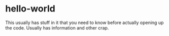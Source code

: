 # hello-world
This usually has stuff in it that you need to know before actually opening up the code. 
Usually has information and other crap.

